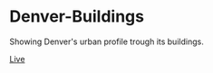# Denver-Buildings
Showing Denver's urban profile trough its buildings.


[Live](https://ricardo-c-oliveira.github.io/Denver-Buildings/)

